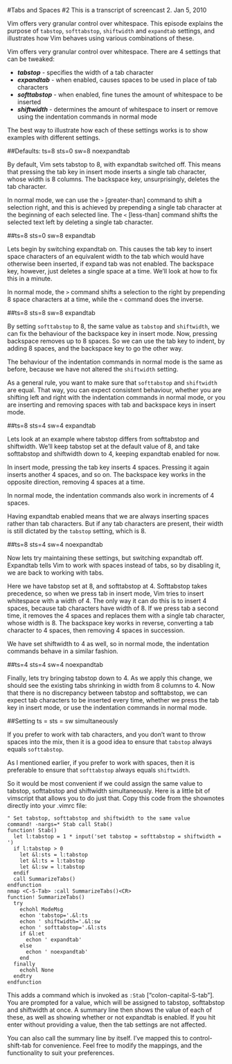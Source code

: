 #Tabs and Spaces
\#2
This is a transcript of screencast 2.
Jan 5, 2010

Vim offers very granular control over whitespace. This episode explains the purpose of `tabstop`, `softtabstop`, `shiftwidth` and `expandtab` settings, and illustrates how Vim behaves using various combinations of these.

Vim offers very granular control over whitespace. There are 4 settings that can be tweaked:

 - ***tabstop*** - specifies the width of a tab character
 - ***expandtab*** - when enabled, causes spaces to be used in place of tab characters
 - ***softtabstop*** - when enabled, fine tunes the amount of whitespace to be inserted
 - ***shiftwidth*** - determines the amount of whitespace to insert or remove using the indentation commands in normal mode

The best way to illustrate how each of these settings works is to show examples with different settings.

##Defaults: ts=8 sts=0 sw=8 noexpandtab

By default, Vim sets tabstop to 8, with expandtab switched off. This means that pressing the tab key in insert mode inserts a single tab character, whose width is 8 columns. The backspace key, unsurprisingly, deletes the tab character.

In normal mode, we can use the `>` [greater-than] command to shift a selection right, and this is achieved by prepending a single tab character at the beginning of each selected line. The `<` [less-than] command shifts the selected text left by deleting a single tab character.

##ts=8 sts=0 sw=8 expandtab

Lets begin by switching expandtab on. This causes the tab key to insert space characters of an equivalent width to the tab which would have otherwise been inserted, if expand tab was not enabled. The backspace key, however, just deletes a single space at a time. We’ll look at how to fix this in a minute.

In normal mode, the `>` command shifts a selection to the right by prepending 8 space characters at a time, while the `<` command does the inverse.

##ts=8 sts=8 sw=8 expandtab

By setting `softtabstop` to 8, the same value as `tabstop` and `shiftwidth`, we can fix the behaviour of the backspace key in insert mode. Now, pressing backspace removes up to 8 spaces. So we can use the tab key to indent, by adding 8 spaces, and the backspace key to go the other way.

The behaviour of the indentation commands in normal mode is the same as before, because we have not altered the `shiftwidth` setting.

As a general rule, you want to make sure that `softtabstop` and `shiftwidth` are equal. That way, you can expect consistent behaviour, whether you are shifting left and right with the indentation commands in normal mode, or you are inserting and removing spaces with tab and backspace keys in insert mode.

##ts=8 sts=4 sw=4 expandtab

Lets look at an example where tabstop differs from softtabstop and shiftwidth. We’ll keep tabstop set at the default value of 8, and take softtabstop and shiftwidth down to 4, keeping expandtab enabled for now.

In insert mode, pressing the tab key inserts 4 spaces. Pressing it again inserts another 4 spaces, and so on. The backspace key works in the opposite direction, removing 4 spaces at a time.

In normal mode, the indentation commands also work in increments of 4 spaces.

Having expandtab enabled means that we are always inserting spaces rather than tab characters. But if any tab characters are present, their width is still dictated by the `tabstop` setting, which is 8.

##ts=8 sts=4 sw=4 noexpandtab

Now lets try maintaining these settings, but switching expandtab off. Expandtab tells Vim to work with spaces instead of tabs, so by disabling it, we are back to working with tabs.

Here we have tabstop set at 8, and softtabstop at 4. Softtabstop takes precedence, so when we press tab in insert mode, Vim tries to insert whitespace with a width of 4. The only way it can do this is to insert 4 spaces, because tab characters have width of 8. If we press tab a second time, it removes the 4 spaces and replaces them with a single tab character, whose width is 8. The backspace key works in reverse, converting a tab character to 4 spaces, then removing 4 spaces in succession.

We have set shiftwidth to 4 as well, so in normal mode, the indentation commands behave in a similar fashion.

##ts=4 sts=4 sw=4 noexpandtab

Finally, lets try bringing tabstop down to 4. As we apply this change, we should see the existing tabs shrinking in width from 8 columns to 4. Now that there is no discrepancy between tabstop and softtabstop, we can expect tab characters to be inserted every time, whether we press the tab key in insert mode, or use the indentation commands in normal mode.

##Setting ts = sts = sw simultaneously

If you prefer to work with tab characters, and you don’t want to throw spaces into the mix, then it is a good idea to ensure that `tabstop` always equals `softtabstop`.

As I mentioned earlier, if you prefer to work with spaces, then it is preferable to ensure that `softtabstop` always equals `shiftwidth`.

So it would be most convenient if we could assign the same value to tabstop, softtabstop and shiftwidth simultaneously. Here is a little bit of vimscript that allows you to do just that. Copy this code from the shownotes directly into your .vimrc file:

```
" Set tabstop, softtabstop and shiftwidth to the same value
command! -nargs=* Stab call Stab()
function! Stab()
  let l:tabstop = 1 * input('set tabstop = softtabstop = shiftwidth = ')
  if l:tabstop > 0
    let &l:sts = l:tabstop
    let &l:ts = l:tabstop
    let &l:sw = l:tabstop
  endif
  call SummarizeTabs()
endfunction
nmap <C-S-Tab> :call SummarizeTabs()<CR>
function! SummarizeTabs()
  try
    echohl ModeMsg
    echon 'tabstop='.&l:ts
    echon ' shiftwidth='.&l:sw
    echon ' softtabstop='.&l:sts
    if &l:et
      echon ' expandtab'
    else
      echon ' noexpandtab'
    end
  finally
    echohl None
  endtry
endfunction
```

This adds a command which is invoked as `:Stab` [“colon-capital-S-tab”]. You are prompted for a value, which will be assigned to tabstop, softtabstop and shiftwidth at once. A summary line then shows the value of each of these, as well as showing whether or not expandtab is enabled. If you hit enter without providing a value, then the tab settings are not affected.

You can also call the summary line by itself. I’ve mapped this to control-shift-tab for convenience. Feel free to modify the mappings, and the functionality to suit your preferences.

